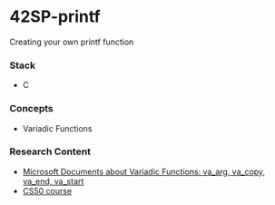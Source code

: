 # 42SP-printf
Creating your own printf function

### Stack
- C

### Concepts
- Variadic Functions

### Research Content
- [Microsoft Documents about Variadic Functions: va_arg, va_copy, va_end, va_start](https://learn.microsoft.com/en-us/cpp/c-runtime-library/reference/va-arg-va-copy-va-end-va-start?view=msvc-160)
- [CS50 course](https://learning.edx.org/course/course-v1:HarvardX+CS50+X/home)
